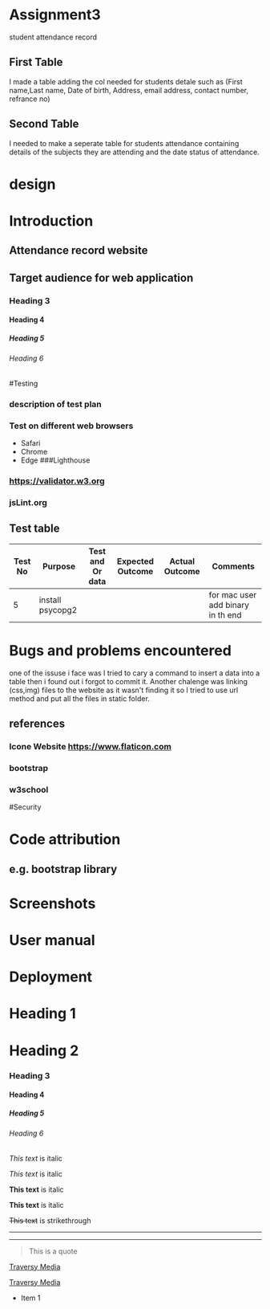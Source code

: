 # Assignment3
student attendance record
## First Table
I made a table adding the col needed for students detale such as (First name,Last name, Date of birth, Address, email address, contact number, refrance no)
## Second Table
I needed to make a seperate table for students attendance containing details of the subjects they are attending and the date status of attendance. 

# design


<!-- Introduction -->
# Introduction 
## Attendance record website
 
## Target audience for web application
### Heading 3
#### Heading 4
##### Heading 5
###### Heading 6


#Testing
### description of test plan
### Test on different web browsers
* Safari
*  Chrome
*  Edge
###Lighthouse
### https://validator.w3.org
### jsLint.org

## Test table
<!-- Tables -->
| Test No | Purpose            | Test and Or data|Expected Outcome|Actual Outcome|Comments|
| --------| ------------------ |-------- |--------|--------|--------|
| 5       | install psycopg2  |         |        |        |for mac user add binary in th end|




# Bugs and problems encountered
one of the issuse i face was I tried to cary a command to insert a data into a table then i found out i forgot to commit it. Another chalenge was linking (css,img) files to the website as it wasn't finding it so I tried to use url method and put all the files in static folder.

## references
### Icone Website https://www.flaticon.com
### bootstrap 
### w3school

#Security

# Code attribution
## e.g. bootstrap library

# Screenshots

<!-- how to use the application -->
# User manual
<!-- how to set up the program -->
# Deployment




# Heading 1
# Heading 2
### Heading 3
#### Heading 4
##### Heading 5
###### Heading 6


<!-- Italics -->
*This text* is italic

_This text_ is italic

<!-- Strong -->
**This text** is italic

__This text__ is italic

<!-- Strikethrough -->
~~This text~~ is strikethrough

<!-- Horizontal Rule -->

---
___

<!-- Blockquote -->
> This is a quote

<!-- Links -->
[Traversy Media](http://www.traversymedia.com)

[Traversy Media](http://www.traversymedia.com "Traversy Media")

<!-- UL -->
* Item 1

